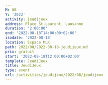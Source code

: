 ```yaml
---
M: 08
Y: '2022'
activity: jeudijeux
address: Place St-Laurent, Lausanne
duration: '2:00:00'
end: '2022-08-18T14:00:00+02:00'
isodate: '2022-08-18'
location: Espace MLK
path: 2022/08/2022-08-18-jeudijeux.md
prix: gratuit
start: '2022-08-18T12:00:00+02:00'
template: JeudiJeux
title: JeudiJeux
type: event
url: /activities/jeudijeux/2022/08/jeudijeux
---
```

